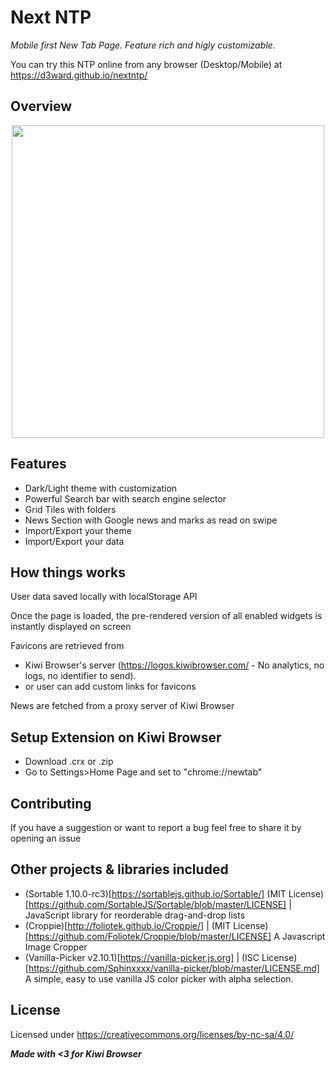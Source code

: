 
# Next NTP

*Mobile first New Tab Page. Feature rich and higly customizable.*

You can try this NTP online from any browser (Desktop/Mobile) at https://d3ward.github.io/nextntp/

## Overview
<p align="center">
<img src="https://user-images.githubusercontent.com/39910418/128778613-fe733eb8-57ab-457f-b8c7-2fd109fe0fd2.png" height="500px">
</p>

## Features
- Dark/Light theme with customization
- Powerful Search bar with search engine selector
- Grid Tiles with folders
- News Section with Google news and marks as read on swipe
- Import/Export your theme
- Import/Export your data 


## How things works
User data saved locally with localStorage API

Once the page is loaded, the pre-rendered version of all enabled widgets is instantly displayed on screen 

Favicons are retrieved from 
- Kiwi Browser's server (https://logos.kiwibrowser.com/ - No analytics, no logs, no identifier to send).
- or user can add custom links for favicons

News are fetched from a proxy server of Kiwi Browser

## Setup Extension on Kiwi Browser
- Download .crx or .zip
- Go to Settings>Home Page and set to "chrome://newtab"

## Contributing

If you have a suggestion or want to report a bug feel free to share it by opening an issue

## Other projects & libraries included
 - (Sortable 1.10.0-rc3)[https://sortablejs.github.io/Sortable/] (MIT License)[https://github.com/SortableJS/Sortable/blob/master/LICENSE]  | JavaScript library for reorderable drag-and-drop lists 
 - (Croppie)[http://foliotek.github.io/Croppie/] | (MIT License)[https://github.com/Foliotek/Croppie/blob/master/LICENSE] A Javascript Image Cropper  
 - (Vanilla-Picker v2.10.1)[https://vanilla-picker.js.org] | (ISC License)[https://github.com/Sphinxxxx/vanilla-picker/blob/master/LICENSE.md] A simple, easy to use vanilla JS color picker with alpha selection.

## License
Licensed under https://creativecommons.org/licenses/by-nc-sa/4.0/

*__Made with <3 for Kiwi Browser__*

